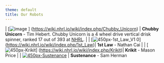 ```yaml
---
theme: default
title: Our Robots
---
```



| [![image](https://user-images.githubusercontent.com/120080301/206372708-6b8ac784-ff82-429c-905c-cc3b6f7fbb01.png) ]
(https://wiki.nhrl.io/wiki/index.php/Chubby_Unicorn) | **Chubby Unicorn** - Tim Hebert. Chubby Unicorn is a 4 wheel drive vertical drisk spinner, ranked 17 out of 393 at [NHRL](https://wiki.nhrl.io/wiki/index.php/NHRL:Stats:Active-3lb). |
| [![450px-1st_Law_V1 0](https://user-images.githubusercontent.com/118695279/203150672-d094e81f-0ea1-40d5-86c5-d15bd9b525b1.jpg)]
(https://wiki.nhrl.io/wiki/index.php/1st_Law)| **1st Law** - Nathan Cai |
| [![450px-Krikit](https://user-images.githubusercontent.com/118695279/203150653-71d44141-52a9-41b8-8130-3090139d632e.png)]
(https://wiki.nhrl.io/wiki/index.php/Krikit)| **Krikit** - Mason Price |
| [![450px-Sustenance](https://user-images.githubusercontent.com/118695279/203150714-7119e064-387f-4e81-a292-ade189281e6a.jpg)](https://wiki.nhrl.io/wiki/index.php/Sustenance)
| **Sustenance** - Sam Herman
